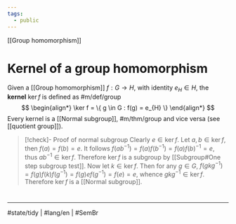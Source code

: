 ```yaml
---
tags:
  - public
---
```

[[Group homomorphism]]
# Kernel of a group homomorphism

Given a [[Group homomorphism]] $f:G \to H$, with identity $e_{H} \in H$, the **kernel** $\ker f$ is defined as #m/def/group 
$$
\begin{align*}
\ker f = \{ g \in G : f(g) = e_{H} \}
\end{align*}
$$
Every kernel is a [[Normal subgroup]], #m/thm/group 
and vice versa (see [[quotient group]]).

> [!check]- Proof of normal subgroup
> Clearly $e \in \ker f$.
> Let $a,b \in \ker f$, then $f(a) = f(b) = e$.
> It follows $f(ab^{-1}) = f(a) f(b^{-1}) = f(a)f(b)^{-1} = e$,
> thus $ab^{-1} \in \ker f$.
> Therefore $\ker f$ is a subgroup by [[Subgroup#One step subgroup test]].
> Now let $k \in \ker f$.
> Then for any $g \in G$,
> $f(gkg^{-1}) = f(g)f(k)f(g^{-1}) = f(g)ef(g^{-1}) = f(e) = e$,
> whence $gkg^{-1} \in \ker f$.
> Therefore $\ker f$ is a [[Normal subgroup]].
> <span class="QED"/>

#
---
#state/tidy | #lang/en | #SemBr 